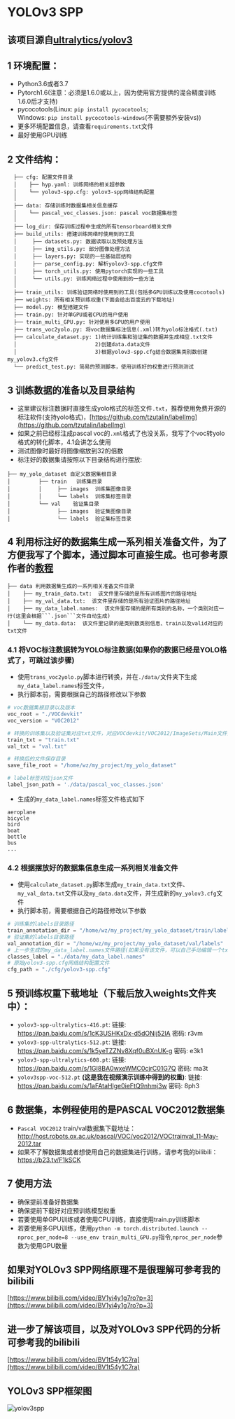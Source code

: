 # YOLOv3 SPP
## 该项目源自[ultralytics/yolov3](https://github.com/ultralytics/yolov3)
## 1 环境配置：
* Python3.6或者3.7
* Pytorch1.6(注意：必须是1.6.0或以上，因为使用官方提供的混合精度训练1.6.0后才支持)
* pycocotools(Linux: ```pip install pycocotools```;   
  Windows: ```pip install pycocotools-windows```(不需要额外安装vs))
* 更多环境配置信息，请查看```requirements.txt```文件
* 最好使用GPU训练

## 2 文件结构：
```
  ├── cfg: 配置文件目录
  │    ├── hyp.yaml: 训练网络的相关超参数
  │    └── yolov3-spp.cfg: yolov3-spp网络结构配置 
  │ 
  ├── data: 存储训练时数据集相关信息缓存
  │    └── pascal_voc_classes.json: pascal voc数据集标签
  │ 
  ├── log_dir: 保存训练过程中生成的所有tensorboard相关文件
  ├── build_utils: 搭建训练网络时使用到的工具
  │     ├── datasets.py: 数据读取以及预处理方法
  │     ├── img_utils.py: 部分图像处理方法
  │     ├── layers.py: 实现的一些基础层结构
  │     ├── parse_config.py: 解析yolov3-spp.cfg文件
  │     ├── torch_utils.py: 使用pytorch实现的一些工具
  │     └── utils.py: 训练网络过程中使用到的一些方法
  │
  ├── train_utils: 训练验证网络时使用到的工具(包括多GPU训练以及使用cocotools)
  ├── weights: 所有相关预训练权重(下面会给出百度云的下载地址)
  ├── model.py: 模型搭建文件
  ├── train.py: 针对单GPU或者CPU的用户使用
  ├── train_multi_GPU.py: 针对使用多GPU的用户使用
  ├── trans_voc2yolo.py: 将voc数据集标注信息(.xml)转为yolo标注格式(.txt)
  ├── calculate_dataset.py: 1)统计训练集和验证集的数据并生成相应.txt文件
  │                         2)创建data.data文件
  │                         3)根据yolov3-spp.cfg结合数据集类别数创建my_yolov3.cfg文件
  └── predict_test.py: 简易的预测脚本，使用训练好的权重进行预测测试
```

## 3 训练数据的准备以及目录结构
* 这里建议标注数据时直接生成yolo格式的标签文件```.txt```，推荐使用免费开源的标注软件(支持yolo格式)，[https://github.com/tzutalin/labelImg](https://github.com/tzutalin/labelImg)
* 如果之前已经标注成pascal voc的```.xml```格式了也没关系，我写了个voc转yolo格式的转化脚本，4.1会讲怎么使用
* 测试图像时最好将图像缩放到32的倍数
* 标注好的数据集请按照以下目录结构进行摆放:
```
├── my_yolo_dataset 自定义数据集根目录
│         ├── train   训练集目录
│         │     ├── images  训练集图像目录
│         │     └── labels  训练集标签目录 
│         └── val    验证集目录
│               ├── images  验证集图像目录
│               └── labels  验证集标签目录            
```

## 4 利用标注好的数据集生成一系列相关准备文件，为了方便我写了个脚本，通过脚本可直接生成。也可参考原作者的[教程](https://github.com/ultralytics/yolov3/wiki/Train-Custom-Data)
```
├── data 利用数据集生成的一系列相关准备文件目录
│    ├── my_train_data.txt:  该文件里存储的是所有训练图片的路径地址
│    ├── my_val_data.txt:  该文件里存储的是所有验证图片的路径地址
│    ├── my_data_label.names:  该文件里存储的是所有类别的名称，一个类别对应一行(这里会根据```.json```文件自动生成)
│    └── my_data.data:  该文件里记录的是类别数类别信息、train以及valid对应的txt文件
```

### 4.1 将VOC标注数据转为YOLO标注数据(如果你的数据已经是YOLO格式了，可跳过该步骤)
* 使用```trans_voc2yolo.py```脚本进行转换，并在```./data/```文件夹下生成```my_data_label.names```标签文件，
* 执行脚本前，需要根据自己的路径修改以下参数
```python
# voc数据集根目录以及版本
voc_root = "./VOCdevkit"
voc_version = "VOC2012"

# 转换的训练集以及验证集对应txt文件，对应VOCdevkit/VOC2012/ImageSets/Main文件夹下的txt文件
train_txt = "train.txt"
val_txt = "val.txt"

# 转换后的文件保存目录
save_file_root = "/home/wz/my_project/my_yolo_dataset"

# label标签对应json文件
label_json_path = './data/pascal_voc_classes.json'
```
* 生成的```my_data_label.names```标签文件格式如下
```text
aeroplane
bicycle
bird
boat
bottle
bus
...
```

### 4.2 根据摆放好的数据集信息生成一系列相关准备文件
* 使用```calculate_dataset.py```脚本生成```my_train_data.txt```文件、```my_val_data.txt```文件以及```my_data.data```文件，并生成新的```my_yolov3.cfg```文件
* 执行脚本前，需要根据自己的路径修改以下参数
```python
# 训练集的labels目录路径
train_annotation_dir = "/home/wz/my_project/my_yolo_dataset/train/labels"
# 验证集的labels目录路径
val_annotation_dir = "/home/wz/my_project/my_yolo_dataset/val/labels"
# 上一步生成的my_data_label.names文件路径(如果没有该文件，可以自己手动编辑一个txt文档，然后重命名为.names格式即可)
classes_label = "./data/my_data_label.names"
# 原始yolov3-spp.cfg网络结构配置文件
cfg_path = "./cfg/yolov3-spp.cfg"
```

## 5 预训练权重下载地址（下载后放入weights文件夹中）：
* ```yolov3-spp-ultralytics-416.pt```: 链接: https://pan.baidu.com/s/1cK3USHKxDx-d5dONij52lA  密码: r3vm
* ```yolov3-spp-ultralytics-512.pt```: 链接: https://pan.baidu.com/s/1k5yeTZZNv8Xqf0uBXnUK-g  密码: e3k1
* ```yolov3-spp-ultralytics-608.pt```: 链接: https://pan.baidu.com/s/1GI8BA0wxeWMC0cjrC01G7Q  密码: ma3t
* ```yolov3spp-voc-512.pt``` **(这是我在视频演示训练中得到的权重)**: 链接: https://pan.baidu.com/s/1aFAtaHlge0ieFtQ9nhmj3w  密码: 8ph3
 
 
## 6 数据集，本例程使用的是PASCAL VOC2012数据集
* ```Pascal VOC2012``` train/val数据集下载地址：http://host.robots.ox.ac.uk/pascal/VOC/voc2012/VOCtrainval_11-May-2012.tar
* 如果不了解数据集或者想使用自己的数据集进行训练，请参考我的bilibili：https://b23.tv/F1kSCK

## 7 使用方法
* 确保提前准备好数据集
* 确保提前下载好对应预训练模型权重
* 若要使用单GPU训练或者使用CPU训练，直接使用train.py训练脚本
* 若要使用多GPU训练，使用```python -m torch.distributed.launch --nproc_per_node=8 --use_env train_multi_GPU.py```指令,```nproc_per_node```参数为使用GPU数量

## 如果对YOLOv3 SPP网络原理不是很理解可参考我的bilibili
[https://www.bilibili.com/video/BV1yi4y1g7ro?p=3](https://www.bilibili.com/video/BV1yi4y1g7ro?p=3)

## 进一步了解该项目，以及对YOLOv3 SPP代码的分析可参考我的bilibili
[https://www.bilibili.com/video/BV1t54y1C7ra](https://www.bilibili.com/video/BV1t54y1C7ra)

## YOLOv3 SPP框架图
![yolov3spp](https://github.com/WZMIAOMIAO/deep-learning-for-image-processing/raw/master/pytorch_object_detection/yolov3_spp/yolov3spp.png) 
